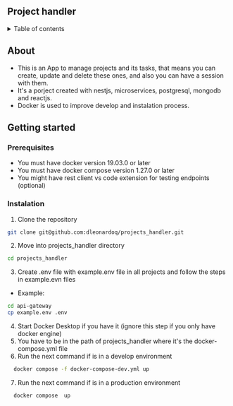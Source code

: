 <a name="readme-top"></a>

## Project handler

<details>
<summary>Table of contents</summary>

- [About](#about)
- [Getting started](#getting-started)
	- [Prerequisites](#prerequisites)
	- [Instalation](#instalation)

</details>

## About

- This is an App to manage projects and its tasks, that means you can create, update and delete these ones, and also you can have a session with them.
- It's a porject created with nestjs, microservices, postgresql, mongodb and reactjs.
- Docker is used to improve develop and instalation process.
</p>

## Getting started

### Prerequisites
- You must have docker version 19.03.0 or later
- You must have docker compose version 1.27.0 or later
- You might have rest client vs code extension for testing endpoints (optional)

### Instalation
1. Clone the repository
```sh
git clone git@github.com:dleonardoq/projects_handler.git
```
2. Move into projects_handler directory
```sh
cd projects_handler
```
3. Create .env file with example.env file in all projects and follow the steps in example.evn files
  - Example:
```sh
cd api-gateway
cp example.env .env
```

4. Start Docker Desktop if you have it (ignore this step if you only have docker engine)
5. You have to be in the path of projects_handler where it's the docker-compose.yml file
6. Run the next command if is in a develop environment
```sh
  docker compose -f docker-compose-dev.yml up
```
7. Run the next command if is in a production environment
```sh
  docker compose  up
```
